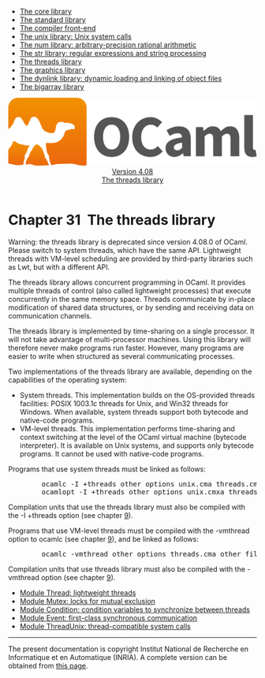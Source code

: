 <!-- ((! set title Manual !)) ((! set documentation !)) ((! set manual !)) ((! set nobreadcrumb !)) -->
<div class="manual content"><ul class="part_menu"><li><a href="core.html">The core library</a></li><li><a href="stdlib.html">The standard library</a></li><li><a href="parsing.html">The compiler front-end</a></li><li><a href="libunix.html">The unix library: Unix system calls</a></li><li><a href="libnum.html">The num library: arbitrary-precision rational arithmetic</a></li><li><a href="libstr.html">The str library: regular expressions and string processing</a></li><li class="active"><a href="libthreads.html">The threads library</a></li><li><a href="libgraph.html">The graphics library</a></li><li><a href="libdynlink.html">The dynlink library: dynamic loading and linking of object files</a></li><li><a href="libbigarray.html">The bigarray library</a></li></ul><header><nav class="toc brand"><a class="brand" href="https://ocaml.org/"><img src="colour-logo-gray.svg" class="svg" alt="OCaml"></a></nav><nav class="toc"><div class="toc_version"><a href="/docs" id="version-select">Version 4.08</a></div><div class="toc_title"><a href="#">The threads library</a></div></nav></header>




<h1 class="chapter" id="sec568"><span>Chapter 31</span>&nbsp;&nbsp;The threads library</h1>
<p>
<a id="c:threads"></a></p><p><span class="c013">Warning:</span> the <span class="c003">threads</span> library is deprecated since version
4.08.0 of OCaml. Please switch to system threads, which have the same
API. Lightweight threads with VM-level scheduling are provided by
third-party libraries such as Lwt, but with a different API.</p><p>The <span class="c003">threads</span> library allows concurrent programming in OCaml.
It provides multiple threads of control (also called lightweight
processes) that execute concurrently in the same memory space. Threads
communicate by in-place modification of shared data structures, or by
sending and receiving data on communication channels.</p><p>The <span class="c003">threads</span> library is implemented by time-sharing on a single
processor. It will not take advantage of multi-processor machines.
Using this library will therefore never make programs run
faster. However, many programs are easier to write when structured as
several communicating processes.</p><p>Two implementations of the <span class="c003">threads</span> library are available, depending
on the capabilities of the operating system:
</p><ul class="itemize"><li class="li-itemize">
System threads. This implementation builds on the OS-provided threads
facilities: POSIX 1003.1c threads for Unix, and Win32 threads for
Windows. When available, system threads support both bytecode and
native-code programs.
</li><li class="li-itemize">VM-level threads. This implementation performs time-sharing and
context switching at the level of the OCaml virtual machine (bytecode
interpreter). It is available on Unix systems, and supports only
bytecode programs. It cannot be used with native-code programs.
</li></ul><p>
Programs that use system threads must be linked as follows:
</p><pre>        ocamlc -I +threads <span class="c009">other options</span> unix.cma threads.cma <span class="c009">other files</span>
        ocamlopt -I +threads <span class="c009">other options</span> unix.cmxa threads.cmxa <span class="c009">other files</span>
</pre><p>
Compilation units that use the <span class="c003">threads</span> library must also be compiled with
the <span class="c003">-I +threads</span> option (see chapter&nbsp;<a href="comp.html#c%3Acamlc">9</a>).</p><p>Programs that use VM-level threads must be compiled with the <span class="c003">-vmthread</span>
option to <span class="c003">ocamlc</span> (see chapter&nbsp;<a href="comp.html#c%3Acamlc">9</a>), and be linked as follows:
</p><pre>        ocamlc -vmthread <span class="c009">other options</span> threads.cma <span class="c009">other files</span>
</pre><p>
Compilation units that use <span class="c003">threads</span> library must also be compiled with
the <span class="c003">-vmthread</span> option (see chapter&nbsp;<a href="comp.html#c%3Acamlc">9</a>).</p><ul class="ftoc2"><li class="li-links">
<a href="../../api/4.08/Thread.html">Module <span class="c003">Thread</span>: lightweight threads</a>
</li><li class="li-links"><a href="../../api/4.08/Mutex.html">Module <span class="c003">Mutex</span>: locks for mutual exclusion</a>
</li><li class="li-links"><a href="../../api/4.08/Condition.html">Module <span class="c003">Condition</span>: condition variables to synchronize between threads</a>
</li><li class="li-links"><a href="../../api/4.08/Event.html">Module <span class="c003">Event</span>: first-class synchronous communication</a>
</li><li class="li-links"><a href="../../api/4.08/ThreadUnix.html">Module <span class="c003">ThreadUnix</span>: thread-compatible system calls</a>
</li></ul>
<hr>





<div class="copyright">The present documentation is copyright Institut National de Recherche en Informatique et en Automatique (INRIA). A complete version can be obtained from <a href="http://caml.inria.fr/pub/docs/manual-ocaml/">this page</a>.</div></div>